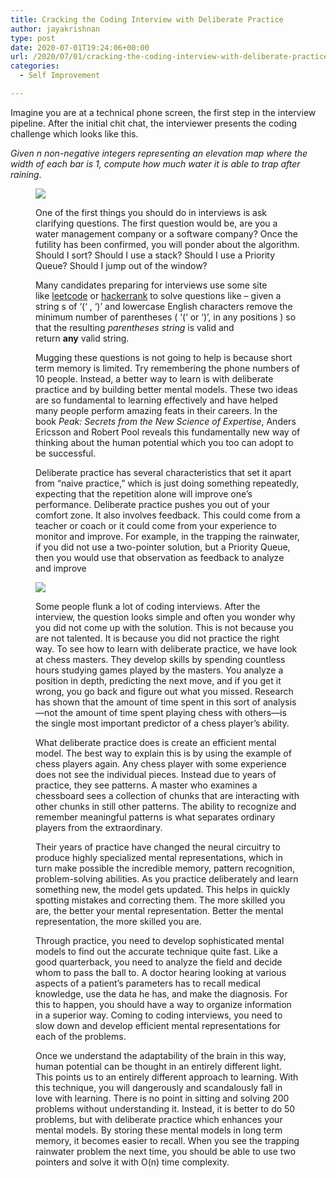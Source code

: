 ```yaml
---
title: Cracking the Coding Interview with Deliberate Practice
author: jayakrishnan
type: post
date: 2020-07-01T19:24:06+00:00
url: /2020/07/01/cracking-the-coding-interview-with-deliberate-practice/
categories:
  - Self Improvement

---
```

<p class="has-drop-cap">
  Imagine you are at a technical phone screen, the first step in the interview pipeline. After the initial chit chat, the interviewer presents the coding challenge which looks like this.
</p>

_Given n non-negative integers representing an elevation map where the width of each bar is 1, compute how much water it is able to trap after raining_.<figure class="wp-block-image size-large">

![](https://i2.wp.com/shooonya-photos-1.s3.amazonaws.com/rainwater.png?ssl=1)


One of the first things you should do in interviews is ask clarifying questions. The first question would be, are you a water management company or a software company? Once the futility has been confirmed, you will ponder about the algorithm. Should I sort? Should I use a stack? Should I use a Priority Queue? Should I jump out of the window?

Many candidates preparing for interviews use some site like&nbsp;<a target="_blank" href="https://leetcode.com/" rel="noreferrer noopener">leetcode</a>&nbsp;or&nbsp;<a target="_blank" href="https://www.hackerrank.com" rel="noreferrer noopener">hackerrank</a>&nbsp;to solve questions like &#8211; given a string s of &#8216;(&#8216; , &#8216;)&#8217; and lowercase English characters remove the minimum number of parentheses ( &#8216;(&#8216; or &#8216;)&#8217;, in any positions ) so that the resulting&nbsp;_parentheses string_&nbsp;is valid and return&nbsp;**any**&nbsp;valid string.

Mugging these questions is not going to help is because short term memory is limited. Try remembering the phone numbers of 10 people. Instead, a better way to learn is with deliberate practice and by building better mental models. These two ideas are so fundamental to learning effectively and have helped many people perform amazing feats in their careers. In the book _Peak: Secrets from the New Science of Expertise_, Anders Ericsson and Robert Pool reveals this fundamentally new way of thinking about the human potential which you too can adopt to be successful.

Deliberate practice has several characteristics that set it apart from “naive practice,” which is just doing something repeatedly, expecting that the repetition alone will improve one’s performance. Deliberate practice pushes you out of your comfort zone. It also involves feedback. This could come from a teacher or coach or it could come from your experience to monitor and improve. For example, in the trapping the rainwater, if you did not use a two-pointer solution, but a Priority Queue, then you would use that observation as feedback to analyze and improve

![](https://i0.wp.com/shooonya-photos-1.s3.amazonaws.com/peak.png?ssl=1#float)


Some people flunk a lot of coding interviews. After the interview, the question looks simple and often you wonder why you did not come up with the solution. This is not because you are not talented. It is because you did not practice the right way. To see how to learn with deliberate practice, we have look at chess masters. They develop skills by spending countless hours studying games played by the masters. You analyze a position in depth, predicting the next move, and if you get it wrong, you go back and figure out what you missed. Research has shown that the amount of time spent in this sort of analysis—not the amount of time spent playing chess with others—is the single most important predictor of a chess player’s ability.

What deliberate practice does is create an efficient mental model. The best way to explain this is by using the example of chess players again. Any chess player with some experience does not see the individual pieces. Instead due to years of practice, they see patterns. A master who examines a chessboard sees a collection of chunks that are interacting with other chunks in still other patterns. The ability to recognize and remember meaningful patterns is what separates ordinary players from the extraordinary.

Their years of practice have changed the neural circuitry to produce highly specialized mental representations, which in turn make possible the incredible memory, pattern recognition, problem-solving abilities. As you practice deliberately and learn something new, the model gets updated. This helps in quickly spotting mistakes and correcting them. The more skilled you are, the better your mental representation. Better the mental representation, the more skilled you are.

Through practice, you need to develop sophisticated mental models to find out the accurate technique quite fast. Like a good quarterback, you need to analyze the field and decide whom to pass the ball to. A doctor hearing looking at various aspects of a patient&#8217;s parameters has to recall medical knowledge, use the data he has, and make the diagnosis. For this to happen, you should have a way to organize information in a superior way. Coming to coding interviews, you need to slow down and develop efficient mental representations for each of the problems.

Once we understand the adaptability of the brain in this way, human potential can be thought in an entirely different light. This points us to an entirely different approach to learning. With this technique, you will dangerously and scandalously fall in love with learning. There is no point in sitting and solving 200 problems without understanding it. Instead, it is better to do 50 problems, but with deliberate practice which enhances your mental models. By storing these mental models in long term memory, it becomes easier to recall. When you see the trapping rainwater problem the next time, you should be able to use two pointers and solve it with O(n) time complexity.